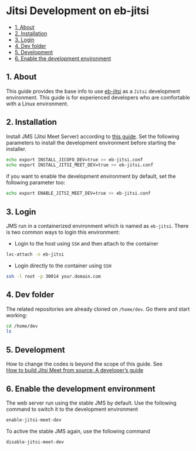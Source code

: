 Jitsi Development on eb-jitsi
=============================

- [1. About](#1-about)
- [2. Installation](#2-installation)
- [3. Login](#3-login)
- [4. Dev folder](#4-dev-folder)
- [5. Development](#5-development)
- [6. Enable the development environment](#6-enable-the-development-environment)

## 1. About
This guide provides the base info to use [eb-jitsi](jitsi_cluster.md) as a
`Jitsi` development environment. This guide is for experienced developers who
are comfortable with a Linux environment.

## 2. Installation
Install JMS (Jitsi Meet Server) according to [this guide](jitsi_cluster.md).
Set the following parameters to install the development environment before
starting the installer.

```bash
echo export INSTALL_JICOFO_DEV=true >> eb-jitsi.conf
echo export INSTALL_JITSI_MEET_DEV=true >> eb-jitsi.conf
```

if you want to enable the development environment by default, set the following
parameter too:

```bash
echo export ENABLE_JITSI_MEET_DEV=true >> eb-jitsi.conf
```

## 3. Login
JMS run in a containerized environment which is named as `eb-jitsi`. There is
two common ways to login this environment:

* Login to the host using `SSH` and then attach to the container

```bash
lxc-attach -n eb-jitsi
```

* Login directly to the container using `SSH`

```bash
ssh -l root -p 30014 your.domain.com
```

## 4. Dev folder
The related repositories are already cloned on `/home/dev`. Go there and start
working:

```bash
cd /home/dev
ls
```

## 5. Development
How to change the codes is beyond the scope of this guide. See   
[How to build Jitsi Meet from source: A developer’s guide](https://community.jitsi.org/t/how-to-how-to-build-jitsi-meet-from-source-a-developers-guide/75422)

## 6. Enable the development environment
The web server run using the stable JMS by default. Use the following command
to switch it to the development environment

```bash
enable-jitsi-meet-dev
```

To active the stable JMS again, use the following command

```bash
disable-jitsi-meet-dev
```
